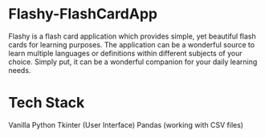 # Flashy-FlashCardApp
Flashy is a flash card application which provides simple, yet beautiful flash cards for learning purposes. The application can be a wonderful source to learn multiple languages or definitions within different subjects of your choice. Simply put, it can be a wonderful companion for your daily learning needs.
# Tech Stack
Vanilla Python
Tkinter (User Interface)
Pandas (working with CSV files)
